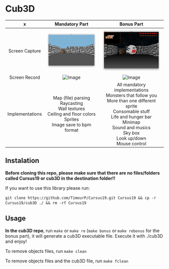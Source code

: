 # Cub3D
x |Mandatory Part             |  Bonus Part
:-------------------------:|:-------------------------:|:-------------------------:
Screen Capture | ![Image](https://github.com/TimourP/ReadmeFiles/blob/main/Cub3D/capture.png) | ![Image](https://github.com/TimourP/ReadmeFiles/blob/main/Cub3D/bonus_capture.png)
Screen Record |![Image](https://github.com/TimourP/ReadmeFiles/blob/main/Cub3D/record.gif) | ![Image](https://github.com/TimourP/ReadmeFiles/blob/main/Cub3D/bonus_record.gif)
Implementations | Map (file) parsing<br>Raycasting<br>Wall textures<br>Ceiling and floor colors<br>Sprites<br>Image save to bpm format | All mandatory implementations<br>Monsters that follow you<br>More than one different sprite<br>Consomable stuff<br>Life and hunger bar<br>Minimap<br>Sound and musics<br>Sky box<br>Look up/down<br>Mouse control

## Instalation
**Before cloning this repo, please make sure that there are no files/folders called Cursus19 or cub3D in the destination folder!!**

If you want to use this library please run:
```
git clone https://github.com/TimourP/Cursus19.git Cursus19 && cp -r Cursus19/cub3D ./ && rm -rf Cursus19
```

## Usage
**In the cub3D repo**, run ```make``` or ```make re``` (```make bonus``` or ```make rebonus``` for the bonus part), it will generate a cub3D executable file. Execute it with ./cub3D and enjoy!

To remove objects files, run ```make clean```

To remove objects files and the cub3D file, run ```make fclean```
